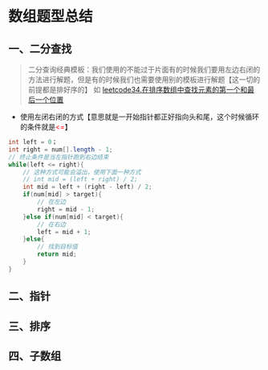 # 数组题型总结
## 一、二分查找
> 二分查询经典模板：我们使用的不能过于片面有的时候我们要用左边右闭的方法进行解题，但是有的时候我们也需要使用别的模板进行解题【这一切的前提都是排好序的】
> 如 [leetcode34.在排序数组中查找元素的第一个和最后一个位置](./binary-search/problem/leetcode34.%20在排序数组中查找元素的第一个和最后一个位置.md)



- 使用左闭右闭的方式【意思就是一开始指针都正好指向头和尾，这个时候循环的条件就是<font color="red"><=</font>】
  

```java
int left = 0；
int right = num[].length - 1;
// 终止条件是当左指针跑到右边结束
while(left <= right){
    // 这种方式可能会溢出，使用下面一种方式
    // int mid = (left + right) / 2;
    int mid = left + (right - left) / 2;
    if(num[mid] > target){
        // 在左边
        right = mid - 1;
    }else if(num[mid] < target){
        // 在右边
        left = mid + 1;
    }else{
        // 找到目标值
        return mid;
    }   
}
```

## 二、指针



## 三、排序


## 四、子数组



